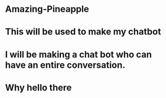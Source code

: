 # Amazing-Pineapple
# This will be used to make my chatbot
# I will be making a chat bot who can have an entire conversation. 
# Why hello there